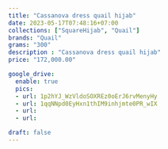 ```yaml
---
title: "Cassanova dress quail hijab"
date: 2023-05-17T07:48:16+07:00
collections: ["SquareHijab", "Quail"]
brands: "Quail"
grams: "300"
description : "Cassanova dress quail hijab"
price: "172,000.00"

google_drive:
  enable: true
  pics:
  - url: 1p2hYJ_WzVldoSOXREz0oErJ6rvMenyHy
  - url: 1qqNNpd0EyHxn1thIM9inhjmte0PR_wIX
  - url: 
  - url: 

draft: false
---
```


    
  
